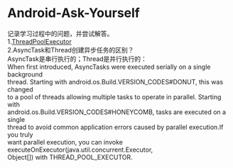 # Android-Ask-Yourself
记录学习过程中的问题，并尝试解答。  
1.[ThreadPoolExecutor](https://github.com/SDonGit/Android-Ask-Yourself/wiki/ThreadPoolExecutor)  
2.AsyncTask和Thread创建异步任务的区别？  
AsyncTask是串行执行的；Thread是并行执行的：  
When first introduced, AsyncTasks were executed serially on a single background  
thread. Starting with android.os.Build.VERSION_CODES#DONUT, this was changed  
to a pool of threads allowing multiple tasks to operate in parallel. Starting with  
android.os.Build.VERSION_CODES#HONEYCOMB, tasks are executed on a single  
thread to avoid common application errors caused by parallel execution.If you truly  
want parallel execution, you can invoke executeOnExecutor(java.util.concurrent.Executor,  
Object[]) with THREAD_POOL_EXECUTOR.
